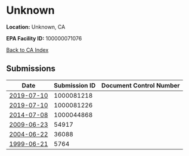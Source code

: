 # Unknown

**Location:** Unknown, CA

**EPA Facility ID:** 100000071076

[Back to CA Index](../../index.md)

## Submissions

| Date | Submission ID | Document Control Number |
|------|--------------|-------------------------|
| [2019-07-10](submissions/1000081218.md) | 1000081218 |  |
| [2019-07-10](submissions/1000081226.md) | 1000081226 |  |
| [2014-07-08](submissions/1000044868.md) | 1000044868 |  |
| [2009-06-23](submissions/54917.md) | 54917 |  |
| [2004-06-22](submissions/36088.md) | 36088 |  |
| [1999-06-21](submissions/5764.md) | 5764 |  |
